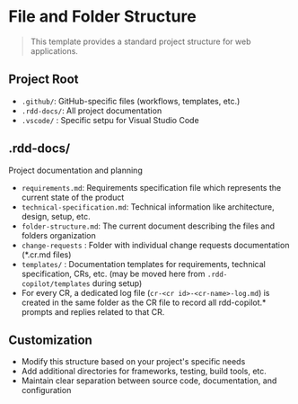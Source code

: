 # File and Folder Structure

> This template provides a standard project structure for web applications.

## Project Root
- `.github/`: GitHub-specific files (workflows, templates, etc.)
- `.rdd-docs/`: All project documentation
- `.vscode/` : Specific setpu for Visual Studio Code



## .rdd-docs/
Project documentation and planning
- `requirements.md`: Requirements specification file which represents the current state of the product
- `technical-specification.md`: Technical information like architecture, design, setup, etc.
- `folder-structure.md`: The current document describing the files and folders organization
- `change-requests` : Folder with individual change requests documentation (*.cr.md files)
- `templates/` : Documentation templates for requirements, technical specification, CRs, etc. (may be moved here from `.rdd-copilot/templates` during setup)
- For every CR, a dedicated log file (`cr-<cr id>-<cr-name>-log.md`) is created in the same folder as the CR file to record all rdd-copilot.* prompts and replies related to that CR.


## Customization
- Modify this structure based on your project's specific needs
- Add additional directories for frameworks, testing, build tools, etc.
- Maintain clear separation between source code, documentation, and configuration
